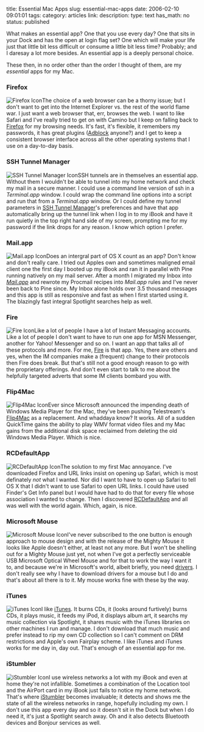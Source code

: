 title: Essential Mac Apps
slug: essential-mac-apps
date: 2006-02-10 09:01:01
tags: 
category: articles
link: 
description: 
type: text
has_math: no
status: published

What makes an essential app? One that you use every day? One that sits in your Dock and has the open at login flag set? One which will make your life just that little bit less difficult or consume a little bit less time? Probably; and I daresay a lot more besides. An essential app is a deeply personal choice.

These then, in no order other than the order I thought of them, are my *essential* apps for my Mac.

<!-- TEASER_END -->

### Firefox


![Firefox Icon](/wp-content/uploads/2006/02/Firefox.jpeg "Firefox Icon")The choice of a web browser can be a thorny issue; but I don't want to get into the Internet Explorer vs. the rest of the world flame war. I just want a web browser that, err, browses the web. I want to like Safari and I've really tried to get on with Camino but I keep on falling back to [Firefox](http://www.mozilla.com/firefox/ "Firefox") for my browsing needs. It's fast, it's flexible, it remembers my passwords, it has great plugins ([Adblock](http://adblock.mozdev.org/ "Adblock") anyone?) and I get to keep a consistent browser interface across all the other operating systems that I use on a day-to-day basis.


### SSH Tunnel Manager


![SSH Tunnel Manager Icon](/wp-content/uploads/2006/02/ssh.jpeg "SSH Tunnel Manager Icon")SSH tunnels are in themselves an essential app. Without them I wouldn't be able to tunnel into my home network and check my mail in a secure manner. I could use a command line version of ssh in a *Terminal.app* window. I could wrap the command line options into a script and run that from a *Terminal.app* window. Or I could define my tunnel parameters in [SSH Tunnel Manager](http://projects.tynsoe.org/en/stm/ "SSH Tunnel Manager")'s preferences and have that app automatically bring up the tunnel link when I log in to my iBook and have it run quietly in the top right hand side of my screen, prompting me for my password if the link drops for any reason. I know which option I prefer.
### Mail.app


![Mail.app Icon](/wp-content/uploads/2006/02/mail.jpeg "Mail.app Icon")Does an intergral part of OS X count as an app? Don't know and don't really care. I tried out Apples own and sometimes maligned email client one the first day I booted up my iBook and ran it in parallel with Pine running natively on my mail server. After a month I migrated my Inbox into *[Mail.app](http://www.apple.com/macosx/features/mail/ "Mail.app")* and rewrote my Procmail recipes into *Mail.app* rules and I've never been back to Pine since. My Inbox alone holds over 3.5 thousand messages and this app is still as responsive and fast as when I first started using it. The blazingly fast integral Spotlight searches help as well.
### Fire


![Fire Icon](/wp-content/uploads/2006/02/Fire.jpeg "Fire Icon")Like a lot of people I have a lot of Instant Messaging accounts. Like a lot of people I don't want to have to run one app for MSN Messenger, another for Yahoo! Messenger and so on. I want an app that talks all of these protocols and more. For me, [Fire](http://fire.sourceforge.net/ "Fire") is that app. Yes, there are others and yes, when the IM companies make a (frequent) change to their protocols then Fire does break. But that's still not a good enough reason to go with the proprietary offerings. And don't even start to talk to me about the helpfully targeted adverts that some IM clients bombard you with.
### Flip4Mac


![Flip4Mac Icon](/wp-content/uploads/2006/02/flip4mac.jpeg "Flip4Mac Icon")Ever since Microsoft announced the impending death of Windows Media Player for the Mac, they've been pushing Telestream's [Flip4Mac](http://www.flip4mac.com/wmv_download.htm "Flip4Mac") as a replacement. And whaddaya know? It works. All of a sudden QuickTime gains the ability to play WMV format video files and my Mac gains from the additional disk space reclaimed from deleting the old Windows Media Player. Which is nice.
### RCDefaultApp


![RCDefaultApp Icon](/wp-content/uploads/2006/02/RCDefaultApp.jpeg "RCDefaultApp Icon")The solution to my first Mac annoyance. I've downloaded Firefox and URL links insist on opening up Safari, which is most definately *not* what I wanted. Nor did I want to have to open up Safari to tell OS X that I didn't want to use Safari to open URL links. I could have used Finder's Get Info panel but I would have had to do that for every file whose association I wanted to change. Then I discovered [RCDefaultApp](http://www.rubicode.com/Software/RCDefaultApp/ "RCDefaultApp") and all was well with the world again. Which, again, is nice.
### Microsoft Mouse


![Microsoft Mouse Icon](/wp-content/uploads/2006/02/mouse.jpeg "Microsoft Mouse Icon")I've never subscribed to the one button is enough approach to mouse design and with the release of the Mighty Mouse it looks like Apple doesn't either, at least not any more. But I won't be shelling out for a Mighty Mouse just yet, not when I've got a perfectly serviceable USB Microsoft Optical Wheel Mouse and for that to work the way I want it to, and because we're in Microsoft's world, albeit briefly, you need [drivers](http://www.microsoft.com/hardware/mouseandkeyboard/download.mspx "Microsoft Mouse Downloads"). I don't really see why I have to download drivers for a mouse but I do and that's about all there is to it. My mouse works fine with these by the way.
### iTunes


![iTunes Icon](/wp-content/uploads/2006/02/iTunes.jpeg "iTunes Icon")I like [iTunes](http://www.apple.com/uk/itunes/ "iTunes"). It burns CDs, it (looks around furtively) burns CDs, it plays music, it feeds my iPod, it displays album art, it searchs my music collection via Spotlight, it shares music with the iTunes libraries on other machines I run and manage. I don't download that much music and prefer instead to rip my own CD collection so I can't comment on DRM restrictions and Apple's own Fairplay scheme. I like iTunes and iTunes works for me day in, day out. That's enough of an essential app for me.
### iStumbler


![iStumbler Icon](/wp-content/uploads/2006/02/IStumbler.jpeg "iStumbler Icon")I use wireless networks a lot with my iBook and even at home they're not infallible. Sometimes a combination of the Location tool and the AirPort card in my iBook just fails to notice my home network. That's where [iStumbler](http://istumbler.net/ "iStumbler") becomes invaluable; it detects and shows me the state of all the wireless networks in range, hopefully including my own. I don't use this app every day and so it doesn't sit in the Dock but when I do need it, it's just a Spotlight search away. Oh and it also detects Bluetooth devices and Bonjour services as well.

